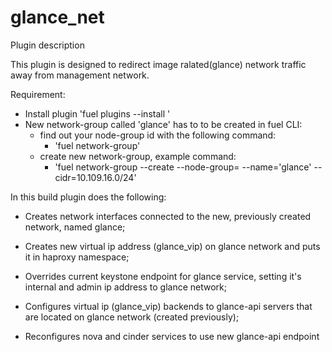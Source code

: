 glance_net
============

Plugin description

This plugin is designed to redirect image ralated(glance) network traffic away from management network.

Requirement:
  - Install plugin 'fuel plugins --install <rpm file>'
  - New network-group called 'glance' has to to be created in fuel CLI:
      - find out your node-group id with the following command:
          - 'fuel network-group'
      - create new network-group, example command:
          - 'fuel network-group --create --node-group=<enter your node-group id> --name='glance' --cidr=10.109.16.0/24'

In this build plugin does the following:

  - Creates network interfaces connected to the new, previously created network, named glance;

  - Creates new virtual ip address (glance_vip) on glance network and puts it in haproxy namespace;

  - Overrides current keystone endpoint for glance service, setting it's internal and admin ip address to glance network;
  
  - Configures virtual ip (glance_vip) backends to glance-api servers that are located on glance network (created previously);

  - Reconfigures nova and cinder services to use new glance-api endpoint 
